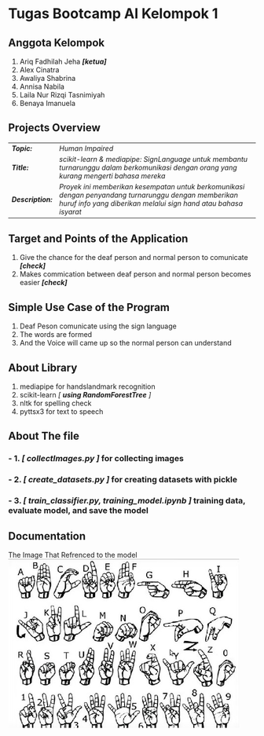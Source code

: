 # Tugas Bootcamp AI Kelompok 1

## Anggota Kelompok
1. Ariq Fadhilah Jeha ***[ketua]***
2. Alex Cinatra
3. Awaliya Shabrina
4. Annisa Nabila
5. Laila Nur Rizqi Tasnimiyah
6. Benaya Imanuela

## Projects Overview
| | |
|--|--|
|***Topic:***|_Human Impaired_|
|***Title:***|_scikit-learn & mediapipe: SignLanguage untuk membantu turnarunggu dalam berkomunikasi dengan orang yang kurang mengerti bahasa mereka_|
|***Description:***|_Proyek ini memberikan kesempatan untuk berkomunikasi dengan penyandang turnarunggu dengan memberikan huruf info yang diberikan melalui sign hand atau bahasa isyarat_|

## Target and Points of the Application
1. Give the chance for the deaf person and normal person to comunicate ***[check]***
2. Makes commication between deaf person and normal person becomes easier ***[check]***

## Simple Use Case of the Program
1. Deaf Peson comunicate using the sign language
2. The words are formed
3. And the Voice will came up so the normal person can understand

## About Library
1. mediapipe for handslandmark recognition
2. scikit-learn _[ ***using RandomForestTree*** ]_
3. nltk for spelling check
4. pyttsx3 for text to speech

## About The file
### - 1. _[ ***collectImages.py*** ]_ for collecting images
### - 2. _[ ***create_datasets.py*** ]_ for  creating datasets with pickle
### - 3. _[ ***train_classifier.py, training_model.ipynb*** ]_ training data, evaluate model, and save the model

## Documentation
The Image That Refrenced to the model
![My Image](signLaguage.jpg)
